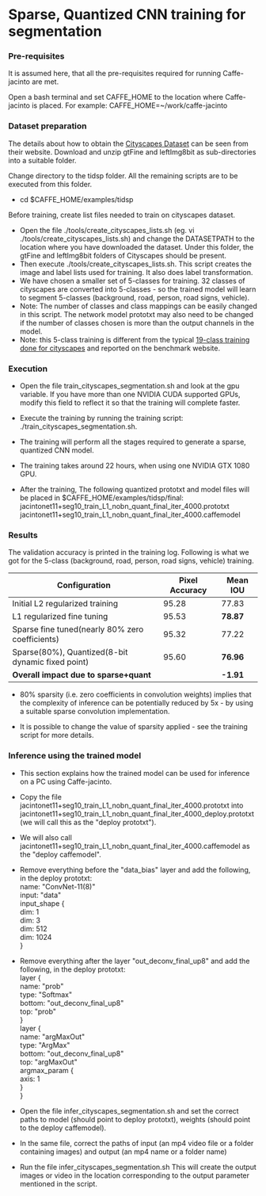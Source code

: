 # Sparse, Quantized CNN training for segmentation

### Pre-requisites
It is assumed here, that all the pre-requisites required for running Caffe-jacinto are met.

Open a bash terminal and set CAFFE_HOME to the location where Caffe-jacinto is placed. For example:
CAFFE_HOME=~/work/caffe-jacinto

### Dataset preparation
The details about how to obtain the [Cityscapes Dataset](https://www.cityscapes-dataset.com/) can be seen from their website. Download and unzip gtFine and leftImg8bit as sub-directories into a suitable folder.

Change directory to the tidsp folder. All the remaining scripts are to be executed from this folder.
* cd $CAFFE_HOME/examples/tidsp

Before training, create list files needed to train on cityscapes dataset.
* Open the file ./tools/create_cityscapes_lists.sh (eg. vi ./tools/create_cityscapes_lists.sh) and change the DATASETPATH to the location where you have downloaded the dataset. Under this folder, the gtFine and leftImg8bit folders of Cityscapes should be present.
* Then execute ./tools/create_cityscapes_lists.sh. This script creates the image and label lists used for training. It also does label transformation. 
* We have chosen a smaller set of 5-classes for training. 32 classes of cityscapes are converted into 5-classes - so the trained model will learn to segment 5-classes (background, road, person, road signs, vehicle). 
* Note: The number of classes and class mappings can be easily changed in this script. The network model prototxt may also need to be changed if the number of classes chosen is more than the output channels in the model.
* Note: this 5-class training is different from the typical [19-class training done for cityscapes](https://github.com/mcordts/cityscapesScripts) and reported on the benchmark website. 


### Execution
* Open the file train_cityscapes_segmentation.sh  and look at the gpu variable. If you have more than one NVIDIA CUDA supported GPUs, modify this field to reflect it so that the training will complete faster.

* Execute the training by running the training script: ./train_cityscapes_segmentation.sh. 

* The training will perform all the stages required to generate a sparse, quantized CNN model. 

* The training takes around 22 hours, when using one NVIDIA GTX 1080 GPU.

* After the training, The following quantized prototxt and model files will be placed in $CAFFE_HOME/examples/tidsp/final:
jacintonet11+seg10_train_L1_nobn_quant_final_iter_4000.prototxt
jacintonet11+seg10_train_L1_nobn_quant_final_iter_4000.caffemodel

### Results

The validation accuracy is printed in the training log. Following is what we got for the 5-class (background, road, person, road signs, vehicle) training.


|Configuration                                    |Pixel Accuracy  |Mean IOU  |
|-------------------------------------------------|----------------|----------|
|Initial L2 regularized training                  |95.28           |77.83     |
|L1 regularized fine tuning                       |95.53           |<b>78.87  |
|Sparse fine tuned(nearly 80% zero coefficients)  |95.32           |77.22     |
|Sparse(80%), Quantized(8-bit dynamic fixed point)|95.60           |<b>76.96  |
|<b>Overall impact due to sparse+quant            |                |<b>-1.91  |

* 80% sparsity (i.e. zero coefficients in convolution weights) implies that the complexity of inference can be potentially reduced by 5x - by using a suitable sparse convolution implementation.

* It is possible to change the value of sparsity applied - see the training script for more details.

### Inference using the trained model
* This section explains how the trained model can be used for inference on a PC using Caffe-jacinto.

* Copy the file jacintonet11+seg10_train_L1_nobn_quant_final_iter_4000.prototxt into jacintonet11+seg10_train_L1_nobn_quant_final_iter_4000_deploy.prototxt (we will call this as the "deploy  prototxt").  

* We will also call jacintonet11+seg10_train_L1_nobn_quant_final_iter_4000.caffemodel as the "deploy caffemodel".

* Remove everything before the "data_bias" layer and add the following, in the deploy  prototxt:  
name: "ConvNet-11(8)"  
input: "data"  
input_shape {  
  dim: 1  
  dim: 3  
  dim: 512  
  dim: 1024  
}  

* Remove everything after the layer "out_deconv_final_up8" and add the following, in the deploy  prototxt:  
layer {  
  name: "prob"  
  type: "Softmax"  
  bottom: "out_deconv_final_up8"  
  top: "prob"  
}  
layer {  
  name: "argMaxOut"  
  type: "ArgMax"  
  bottom: "out_deconv_final_up8"  
  top: "argMaxOut"  
  argmax_param {  
    axis: 1  
  }  
}  

* Open the file infer_cityscapes_segmentation.sh and set the correct paths to model (should point to deploy  prototxt), weights (should point to the deploy caffemodel).

* In the same file, correct the paths of input (an mp4 video file or a folder containing images) and output (an mp4 name or a folder name)

* Run the file infer_cityscapes_segmentation.sh
This will create the output images or video in the location corresponding to the output parameter mentioned in the script.
